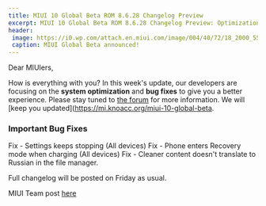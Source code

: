 ```yaml
---
title: MIUI 10 Global Beta ROM 8.6.28 Changelog Preview
excerpt: MIUI 10 Global Beta ROM 8.6.28 Changelog Preview: Optimization and Bug Fixes
header:
 image: https://i0.wp.com/attach.en.miui.com/image/004/40/72/18_2000_550.jpg?resize=640,320
 caption: MIUI Global Beta announced!
---
```


Dear MIUIers,

How is everything with you? In this week's update, our developers are focusing on the **system optimization** and **bug fixes** to give you a better experience. Please stay tuned to [the forum](http://en.miui.com/forum.php) for more information. We will [keep you updated](https://mi.knoacc.org/miui-10-global-beta.

### Important Bug Fixes

Fix - Settings keeps stopping (All devices) 
Fix - Phone enters Recovery mode when charging (All devices)
Fix - Cleaner content doesn't translate to Russian in the file manager.

Full changelog will be posted on Friday as usual.

MIUI Team post [here](http://en.miui.com/thread-3003219-1-1.html)
